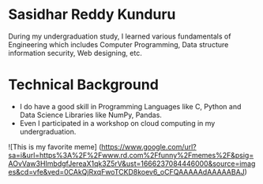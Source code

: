 # Sasidhar Reddy Kunduru

 During my undergraduation study, I learned various fundamentals of Engineering which includes Computer Programming, Data structure information security, Web designing, etc. 

# Technical Background

* I do have a good skill in Programming Languages like C, Python and Data Science Libraries like NumPy, Pandas. 
* Even I participated in a workshop on cloud computing in my undergraduation.

![This is my favorite meme]
(https://www.google.com/url?sa=i&url=https%3A%2F%2Fwww.rd.com%2Ffunny%2Fmemes%2F&psig=AOvVaw3HImbdgfJereaX1qk3Z5rV&ust=1666237084446000&source=images&cd=vfe&ved=0CAkQjRxqFwoTCKD8koev6_oCFQAAAAAdAAAAABAJ)